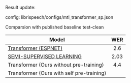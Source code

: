 Result update:

config: librispeech/configs/mtl_transformer_sp.json

Comparsion with published baseline
test-clean

Model|WER
-|:-:|
[Transformer (ESPNET)](https://arxiv.org/abs/1909.06317)| 2.6 
[SEMI-SUPERVISED LEARNING](https://arxiv.org/pdf/1911.08460.pdf)|2.03
Transformer (Ours without pre-training) | 4.4 
Transformer (Ours with self pre-training) | 
